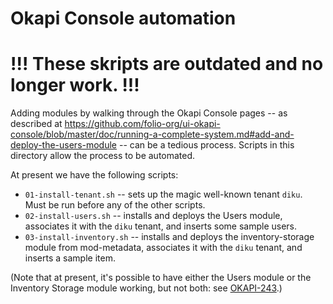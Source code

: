 # Okapi Console automation

# !!! These skripts are outdated and no longer work. !!!

Adding modules by walking through the Okapi Console pages -- as described at https://github.com/folio-org/ui-okapi-console/blob/master/doc/running-a-complete-system.md#add-and-deploy-the-users-module -- can be a tedious process. Scripts in this directory allow the process to be automated.

At present we have the following scripts:

* `01-install-tenant.sh` -- sets up the magic well-known tenant `diku`. Must be run before any of the other scripts.
* `02-install-users.sh` -- installs and deploys the Users module, associates it with the `diku` tenant, and inserts some sample users.
* `03-install-inventory.sh` -- installs and deploys the inventory-storage module from mod-metadata, associates it with the `diku` tenant, and inserts a sample item.

(Note that at present, it's possible to have either the Users module or the Inventory Storage module working, but not both: see [OKAPI-243](https://issues.folio.org/browse/OKAPI-243).)
